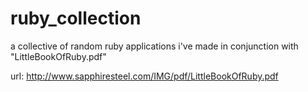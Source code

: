 # ruby_collection
a collective of random ruby applications i've made in conjunction with "LittleBookOfRuby.pdf"

url: http://www.sapphiresteel.com/IMG/pdf/LittleBookOfRuby.pdf
